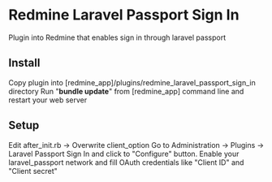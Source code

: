 # Redmine Laravel Passport Sign In
Plugin into Redmine that enables sign in through laravel passport

## Install
Copy plugin into [redmine_app]/plugins/redmine_laravel_passport_sign_in directory
Run "**bundle update**" from [redmine_app] command line and restart your web server

## Setup
Edit after_init.rb -> Overwrite client_option
Go to Administration -> Plugins -> Laravel Passport Sign In and click to "Configure" button.
Enable your laravel_passport network and fill OAuth credentials like "Client ID" and "Client secret"
